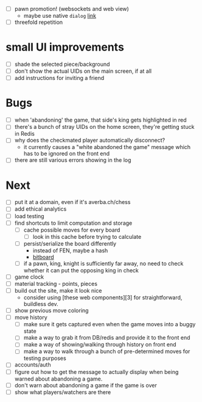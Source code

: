 - [ ] pawn promotion! (websockets and web view)
  - maybe use native `dialog` [link](https://developer.mozilla.org/en-US/docs/Web/HTML/Element/dialog)
- [ ] threefold repetition

# small UI improvements
  - [ ] shade the selected piece/background
  - [ ] don't show the actual UIDs on the main screen, if at all
  - [ ] add instructions for inviting a friend

# Bugs
  - [ ] when 'abandoning' the game, that side's king gets highlighted in red
  - [ ] there's a bunch of stray UIDs on the home screen, they're getting stuck in Redis 
  - [ ] why does the checkmated player automatically disconnect?
    - it currently causes a "white abandoned the game" message which has to be ignored on the front end
  - [ ] there are still various errors showing in the log

# Next
- [ ] put it at a domain, even if it's averba.ch/chess
- [ ] add ethical analytics
- [ ] load testing
- [ ] find shortcuts to limit computation and storage
  - [ ] cache possible moves for every board
    - [ ] look in this cache before trying to calculate
  - [ ] persist/serialize the board differently
    - instead of FEN, maybe a hash
    - [bitboard](https://blog.devgenius.io/improve-as-a-software-engineer-by-writing-a-chess-engine-c360109371aa)
  - [ ] if a pawn, king, knight is sufficiently far away, no need to check whether it can put the opposing king in check
- [ ] game clock
- [ ] material tracking - points, pieces
- [ ] build out the site, make it look nice
  - consider using [these web components][3] for straightforward, buildless dev.
- [ ] show previous move coloring
- [ ] move history
  - [ ] make sure it gets captured even when the game moves into a buggy state
  - [ ] make a way to grab it from DB/redis and provide it to the front end
  - [ ] make a way of showing/walking through history on front end
  - [ ] make a way to walk through a bunch of pre-determined moves for testing purposes
- [ ] accounts/auth
- [ ] figure out how to get the message to actually display when being warned about abandoning a game.
- [ ] don't warn about abandoning a game if the game is over
- [ ] show what players/watchers are there
